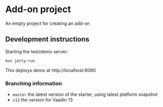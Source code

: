 # Add-on project

An empty project for creating an add-on

## Development instructions

Starting the test/demo server:
```
mvn jetty:run
```

This deploys demo at http://localhost:8080

### Branching information

* `master` the latest version of the starter, using latest platform snapshot
* `v13` the version for Vaadin 13
